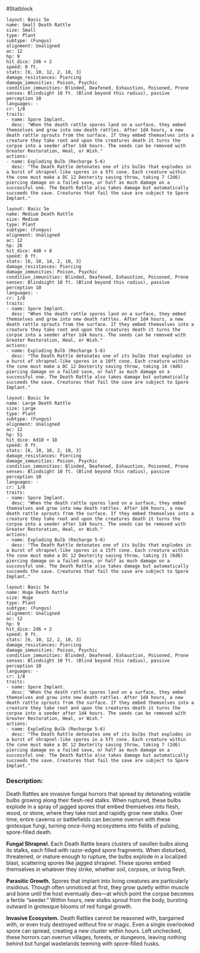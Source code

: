 #Statblock 
```statblock 
layout: Basic 5e 
name: Small Death Rattle
size: Small
type: Plant
subtype: (Fungus)
alignment: Unaligned
ac: 12
hp: 9
hit_dice: 2d6 + 2
speed: 0 ft.
stats: [6, 10, 12, 2, 10, 3]
damage_resistances: Piercing
damage_immunities: Poison, Psychic
condition_immunities: Blinded, Deafened, Exhaustion, Poisoned, Prone
senses: Blindsight 10 ft. (Blind beyond this radius), passive perception 10
languages: -
cr: 1/8
traits: 
- name: Spore Implant.
  desc: "When the death rattle spores land on a surface, they embed themselves and grow into new death rattles. After 1d4 hours, a new death rattle sprouts from the surface. If they embed themselves into a creature they take root and upon the creatures death it turns the corpse into a seeder after 1d4 hours. The seeds can be removed with Greater Restoration, Heal, or Wish."
actions: 
- name: Exploding Bulb (Recharge 5-6)
  desc: "The Death Rattle detonates one of its bulbs that explodes in a burst of shrapnel-like spores in a 5ft cone. Each creature within the cone must make a DC 12 Dexterity saving throw, taking 7 (2d6) piercing damage on a failed save, or half as much damage on a successful one. The Death Rattle also takes damage but automatically succeeds the save. Creatures that fail the save are subject to Spore Implant."
```

```statblock 
layout: Basic 5e 
name: Medium Death Rattle
size: Medium
type: Plant
subtype: (Fungus)
alignment: Unaligned
ac: 12
hp: 26
hit_dice: 4d8 + 8
speed: 0 ft.
stats: [6, 10, 14, 2, 10, 3]
damage_resistances: Piercing
damage_immunities: Poison, Psychic
condition_immunities: Blinded, Deafened, Exhaustion, Poisoned, Prone
senses: Blindsight 10 ft. (Blind beyond this radius), passive perception 10
languages: -
cr: 1/8
traits: 
- name: Spore Implant.
  desc: "When the death rattle spores land on a surface, they embed themselves and grow into new death rattles. After 1d4 hours, a new death rattle sprouts from the surface. If they embed themselves into a creature they take root and upon the creatures death it turns the corpse into a seeder after 1d4 hours. The seeds can be removed with Greater Restoration, Heal, or Wish."
actions: 
- name: Exploding Bulb (Recharge 5-6)
  desc: "The Death Rattle detonates one of its bulbs that explodes in a burst of shrapnel-like spores in a 10ft cone. Each creature within the cone must make a DC 12 Dexterity saving throw, taking 14 (4d6) piercing damage on a failed save, or half as much damage on a successful one. The Death Rattle also takes damage but automatically succeeds the save. Creatures that fail the save are subject to Spore Implant."
```

```statblock 
layout: Basic 5e 
name: Large Death Rattle
size: Large
type: Plant
subtype: (Fungus)
alignment: Unaligned
ac: 12
hp: 51
hit_dice: 6d10 + 18
speed: 0 ft.
stats: [6, 10, 16, 2, 10, 3]
damage_resistances: Piercing
damage_immunities: Poison, Psychic
condition_immunities: Blinded, Deafened, Exhaustion, Poisoned, Prone
senses: Blindsight 10 ft. (Blind beyond this radius), passive perception 10
languages: -
cr: 1/8
traits: 
- name: Spore Implant.
  desc: "When the death rattle spores land on a surface, they embed themselves and grow into new death rattles. After 1d4 hours, a new death rattle sprouts from the surface. If they embed themselves into a creature they take root and upon the creatures death it turns the corpse into a seeder after 1d4 hours. The seeds can be removed with Greater Restoration, Heal, or Wish."
actions: 
- name: Exploding Bulb (Recharge 5-6)
  desc: "The Death Rattle detonates one of its bulbs that explodes in a burst of shrapnel-like spores in a 15ft cone. Each creature within the cone must make a DC 12 Dexterity saving throw, taking 21 (6d6) piercing damage on a failed save, or half as much damage on a successful one. The Death Rattle also takes damage but automatically succeeds the save. Creatures that fail the save are subject to Spore Implant."
```

```statblock 
layout: Basic 5e 
name: Huge Death Rattle
size: Huge
type: Plant
subtype: (Fungus)
alignment: Unaligned
ac: 12
hp: 9
hit_dice: 2d6 + 2
speed: 0 ft.
stats: [6, 10, 12, 2, 10, 3]
damage_resistances: Piercing
damage_immunities: Poison, Psychic
condition_immunities: Blinded, Deafened, Exhaustion, Poisoned, Prone
senses: Blindsight 10 ft. (Blind beyond this radius), passive perception 10
languages: -
cr: 1/8
traits: 
- name: Spore Implant.
  desc: "When the death rattle spores land on a surface, they embed themselves and grow into new death rattles. After 1d4 hours, a new death rattle sprouts from the surface. If they embed themselves into a creature they take root and upon the creatures death it turns the corpse into a seeder after 1d4 hours. The seeds can be removed with Greater Restoration, Heal, or Wish."
actions: 
- name: Exploding Bulb (Recharge 5-6)
  desc: "The Death Rattle detonates one of its bulbs that explodes in a burst of shrapnel-like spores in a 5ft cone. Each creature within the cone must make a DC 12 Dexterity saving throw, taking 7 (2d6) piercing damage on a failed save, or half as much damage on a successful one. The Death Rattle also takes damage but automatically succeeds the save. Creatures that fail the save are subject to Spore Implant."
```

### Description:
Death Rattles are invasive fungal horrors that spread by detonating volatile bulbs growing along their flesh-red stalks. When ruptured, these bulbs explode in a spray of jagged spores that embed themselves into flesh, wood, or stone, where they take root and rapidly grow new stalks. Over time, entire caverns or battlefields can become overrun with these grotesque fungi, turning once-living ecosystems into fields of pulsing, spore-filled death.

**Fungal Shrapnel.** Each Death Rattle bears clusters of swollen bulbs along its stalks, each filled with razor-edged spore fragments. When disturbed, threatened, or mature enough to rupture, the bulbs explode in a localized blast, scattering spores like jagged shrapnel. These spores embed themselves in whatever they strike, whether soil, corpses, or living flesh.

**Parasitic Growth.** Spores that implant into living creatures are particularly insidious. Though often unnoticed at first, they grow quietly within muscle and bone until the host eventually dies—at which point the corpse becomes a fertile “seeder.” Within hours, new stalks sprout from the body, bursting outward in grotesque blooms of red fungal growth.

**Invasive Ecosystem.** Death Rattles cannot be reasoned with, bargained with, or even truly destroyed without fire or magic. Even a single overlooked spore can spread, creating a new cluster within hours. Left unchecked, these horrors can overrun villages, forests, or dungeons, leaving nothing behind but fungal wastelands teeming with spore-filled husks.
